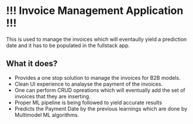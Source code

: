 # !!! Invoice Management Application !!!
This is used to manage the invoices which will eventaully yield a prediction date and it has to be populated in the fullstack app.

## What it does?
- Provides a one stop solution to manage the invoices for B2B models.
- Clean UI experience to analayse the payment of the invoices.
- One can perform CRUD opreations which will eventually add the set of invoices that they are inserting.
- Proper ML pipeline is being followed to yield accurate results
- Predicts the Payment Date by the previous learnings which are done by Multimodel ML algorithms.

